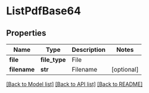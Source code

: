 # ListPdfBase64


## Properties
Name | Type | Description | Notes
------------ | ------------- | ------------- | -------------
**file** | **file_type** | File | 
**filename** | **str** | Filename | [optional] 

[[Back to Model list]](../README.md#documentation-for-models) [[Back to API list]](../README.md#documentation-for-api-endpoints) [[Back to README]](../README.md)


